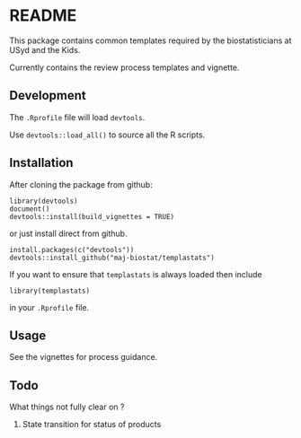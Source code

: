 # README

This package contains common templates required by the biostatisticians at USyd and the Kids.

Currently contains the review process templates and vignette.

## Development

The `.Rprofile` file will load `devtools`.

Use `devtools::load_all()` to source all the R scripts.

## Installation

After cloning the package from github:

```
library(devtools)
document()
devtools::install(build_vignettes = TRUE)
```

or just install direct from github.

```
install.packages(c("devtools"))
devtools::install_github("maj-biostat/templastats")
```

If you want to ensure that `templastats` is always loaded then include 

```
library(templastats)
```

in your `.Rprofile` file.

## Usage

See the vignettes for process guidance.

## Todo 

What things not fully clear on ?

1. State transition for status of products


